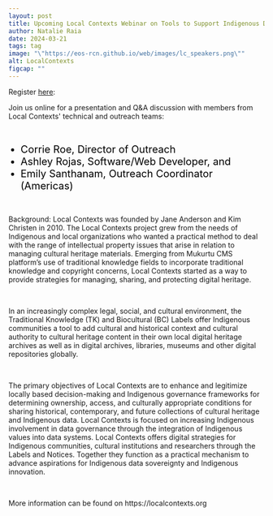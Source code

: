 ```yaml
---
layout: post
title: Upcoming Local Contexts Webinar on Tools to Support Indigenous Data Sovereignty and Cultural Authority
author: Natalie Raia
date: 2024-03-21
tags: tag
image: "\"https://eos-rcn.github.io/web/images/lc_speakers.png\""
alt: LocalContexts
figcap: ""
---
```


<style>
  img {
    width: 500px;
  }
  li {
    font-size:20px;
    color: #000;
  }
</style>

<div class="text-box-main">
  <p>Register <a href="https://arizona.zoom.us/meeting/register/tZwpceCoqT8sGtyRkKBjbLyMWzjuos1T6nik" target="_blank">here</a>: </p>
<p>
  Join us online for a presentation and Q&A discussion with members from Local Contexts' technical and outreach teams: 
</p>
  <br>
  <p><ul>
    <li>
Corrie Roe, Director of Outreach</li>
    <li>
Ashley Rojas, Software/Web Developer, and </li>
    <li>
Emily Santhanam, Outreach Coordinator (Americas) </li>
    </ul>
  <br>
</p>
<p>Background: Local Contexts was founded by Jane Anderson and Kim Christen in 2010. The Local Contexts project grew from 
  the needs of Indigenous and local organizations who wanted a practical method to deal with the range of intellectual property
  issues that arise in relation to managing cultural heritage materials. Emerging from Mukurtu CMS platform’s use of traditional 
  knowledge fields to incorporate traditional knowledge and copyright concerns, Local Contexts started as a way to provide strategies
  for managing, sharing, and protecting digital heritage. 
</p>
  <br>
<p>
  In an increasingly complex legal, social, and cultural environment, 
  the Traditional Knowledge (TK) and Biocultural (BC) Labels offer
  Indigenous communities a tool to add cultural and historical context 
  and cultural authority to cultural heritage content in their own local 
  digital heritage archives as well as in digital archives, libraries, 
  museums and other digital repositories globally. </p>
  <br>
<p>The primary objectives of Local Contexts are to enhance and legitimize 
locally based decision-making and Indigenous governance frameworks for 
determining ownership, access, and culturally appropriate conditions for 
sharing historical, contemporary, and future collections of cultural 
heritage and Indigenous data. Local Contexts is focused on increasing 
Indigenous involvement in data governance through the integration of 
Indigenous values into data systems. Local Contexts offers digital 
strategies for Indigenous communities, cultural institutions and 
researchers through the Labels and Notices. Together they function as a 
practical mechanism to advance aspirations for Indigenous data sovereignty 
and Indigenous innovation. 
</p>
<br>
<p>
More information can be found on https://localcontexts.org
  </p>
